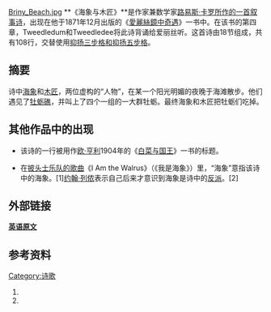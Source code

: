 [Briny_Beach.jpg](https://zh.wikipedia.org/wiki/File:Briny_Beach.jpg "fig:Briny_Beach.jpg") **《海象与木匠》**是作家兼数学家[路易斯·卡罗所作的一首](https://zh.wikipedia.org/wiki/路易斯·卡罗 "wikilink")[叙事诗](https://zh.wikipedia.org/wiki/叙事诗 "wikilink")，出现在他于1871年12月出版的《[愛麗絲鏡中奇遇](../Page/愛麗絲鏡中奇遇.md "wikilink")》一书中。在该书的第四章，Tweedledum和Tweedledee将此诗背诵给爱丽丝听。这首诗由18节组成，共有108行，交替使用[抑扬三步格和抑扬五步格](https://zh.wikipedia.org/wiki/抑扬格 "wikilink")。

## 摘要

诗中[海象](../Page/海象.md "wikilink")和[木匠](https://zh.wikipedia.org/wiki/木匠 "wikilink")，两位虚构的“人物”，在某一个阳光明媚的夜晚于海滩散步。他们遇见了[牡蛎礁](https://zh.wikipedia.org/wiki/牡蛎 "wikilink")，并叫上了四个一组的一大群牡蛎。最终海象和木匠把牡蛎们吃掉。

## 其他作品中的出现

  - 该诗的一行被用作[欧·亨利](../Page/欧·亨利.md "wikilink")1904年的《[白菜与国王](https://zh.wikipedia.org/wiki/白菜与国王 "wikilink")》一书的标题。

<!-- end list -->

  - 在[披头士乐队的歌曲](https://zh.wikipedia.org/wiki/披头士乐队 "wikilink")《I Am the Walrus》（《我是海象》）里，“海象”意指该诗中的海象。\[1\][约翰·列侬](../Page/约翰·列侬.md "wikilink")表示自己后来才意识到海象是诗中的[反派](https://zh.wikipedia.org/wiki/反派 "wikilink")。\[2\]

## 外部链接

**[英语原文](https://zh.wikipedia.org/wiki/wikisource:The_Walrus_and_the_Carpenter "wikilink")**

## 参考资料

[Category:诗歌](https://zh.wikipedia.org/wiki/Category:诗歌 "wikilink")

1.
2.